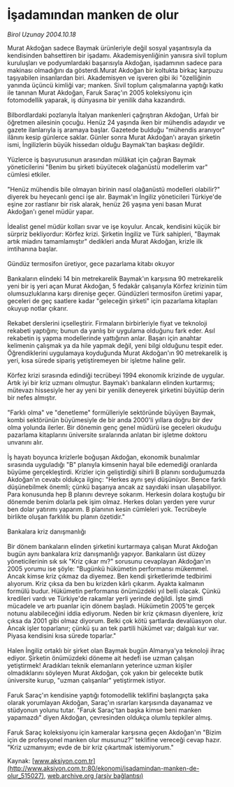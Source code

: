 # İşadamından manken de olur

*Birol Uzunay 2004.10.18*

<div class="pNewsDetailMainContent" itemprop="articleBody">
 Murat Akdoğan sadece Baymak ürünleriyle değil sosyal yaşantısıyla da kendisinden bahsettiren bir işadamı. Akademisyenliğinin yanısıra sivil toplum kuruluşları ve podyumlardaki başarısıyla Akdoğan, işadamının sadece para makinası olmadığını da gösterdi.Murat Akdoğan bir koltukta birkaç karpuzu taşıyabilen insanlardan biri. Akademisyen ve işveren gibi iki "özelliğinin yanında üçüncü kimliği var; manken. Sivil toplum çalışmalarına yaptığı katkı ile tanınan Murat Akdoğan, Faruk Saraç'ın 2005 koleksiyonu için fotomodellik yaparak,  iş dünyasına bir yenilik daha kazandırdı.
 <br/>
 <br/>
 Bilbordlardaki pozlarıyla İtalyan mankenleri çağrıştıran Akdoğan, Urfalı bir öğretmen ailesinin çocuğu. Henüz 24 yaşında iken bir mühendis adayıdır ve gazete ilanlarıyla iş aramaya başlar. Gazetede bulduğu "mühendis aranıyor" ilânını kesip günlerce saklar. Günler sonra Murat Akdoğan'ı arayan şirketin ismi, İngilizlerin büyük hissedarı olduğu Baymak'tan başkası değildir.
 <br/>
 <br/>
 Yüzlerce iş başvurusunun arasından mülâkat için çağıran Baymak yöneticilerini "Benim bu şirketi büyütecek olağanüstü modellerim var" cümlesi etkiler.
 <br/>
 <br/>
 "Henüz mühendis bile olmayan birinin nasıl olağanüstü modelleri olabilir?" diyerek bu heyecanlı genci işe alır. Baymak'ın İngiliz yöneticileri Türkiye'de eşine zor rastlanır bir risk alarak, henüz 26 yaşına yeni basan Murat Akdoğan'ı genel müdür yapar.
 <br/>
 <br/>
 İdealist genel müdür kolları sıvar ve işe koyulur. Ancak, kendisini küçük bir sürpriz bekliyordur: Körfez krizi. Şirketin İngiliz ve Türk sahipleri, "Baymak artık miadını tamamlamıştır" dedikleri anda Murat Akdoğan, krizle ilk imtihanına başlar.
 <br/>
 <br/>
 Gündüz termosifon üretiyor, gece pazarlama kitabı okuyor
 <br/>
 <br/>
 Bankaların elindeki 14 bin metrekarelik Baymak'ın karşısına 90 metrekarelik yeni bir iş yeri açan Murat Akdoğan, 5 fedakâr çalışanıyla Körfez krizinin tüm olumsuzluklarına karşı direnişe geçer. Gündüzleri termosifon üretimi yapar, geceleri de geç saatlere kadar "geleceğin şirketi" için pazarlama kitapları okuyup notlar çıkarır.
 <br/>
 <br/>
 Rekabet derslerini içselleştirir. Firmaların birbirleriyle fiyat ve teknoloji rekabeti yaptığını; bunun da yanlış bir uygulama olduğunu fark eder. Asıl rekabetin iş yapma modellerinde yattığının anlar. Başarı için anahtar kelimenin çalışmak ya da hile yapmak değil, yeni bilgi olduğunu tespit eder. Öğrendiklerini uygulamaya koyduğunda Murat Akdoğan'ın 90 metrekarelik iş yeri, kısa sürede sipariş yetiştiremeyen bir işletme haline gelir.
 <br/>
 <br/>
 Körfez krizi sırasında edindiği tecrübeyi 1994 ekonomik krizinde de uygular. Artık iyi bir kriz uzmanı olmuştur. Baymak'ı bankaların elinden kurtarmış; mütevazı hissesiyle her ay yeni bir yenilik deneyerek şirketini büyütüp derin bir nefes almıştır.
 <br/>
 <br/>
 "Farklı olma" ve "denetleme" formülleriyle sektöründe büyüyen Baymak, kombi sektörünün büyümesiyle de bir anda 2000'li yıllara doğru bir dev olma yolunda ilerler. Bir dönemin genç genel müdürü ise geceleri okuduğu pazarlama kitaplarını üniversite sıralarında anlatan bir işletme doktoru unvanını alır.
 <br/>
 <br/>
 İş hayatı boyunca krizlerle boğuşan Akdoğan, ekonomik bunalımlar sırasında uyguladığı "B" planıyla kimsenin hayal bile edemediği oranlarda büyüme gerçekleştirdi. Krizler için geliştirdiği sihirli B planını sorduğumuzda Akdoğan'ın cevabı oldukça ilginç: "Herkes aynı şeyi düşünüyor. Bence farklı düşünebilmek önemli; çünkü başarıya ancak az sayıdaki insan ulaşabiliyor. Para konusunda hep B planını devreye sokarım. Herkesin dolara koştuğu bir dönemde benim dolarla pek işim olmaz. Herkes doları yerden yere vurur ben dolar yatırımı yaparım. B planının kesin cümleleri yok. Tecrübeyle birlikte oluşan farklılık bu planın özetidir."
 <br/>
 <br/>
 Bankalara kriz danışmanlığı
 <br/>
 <br/>
 Bir dönem bankaların elinden şirketini kurtarmaya çalışan Murat Akdoğan bugün aynı bankalara kriz danışmanlığı yapıyor. Bankaların üst düzey yöneticilerinin sık sık "Kriz çıkar mı?" sorusunu cevaplayan Akdoğan'ın 2005 yorumu ise şöyle: "Bugünkü hükümetin performansı mükemmel. Ancak kimse kriz çıkmaz da diyemez. Ben kendi şirketlerimde tedbirimi alıyorum. Kriz çıksa da ben bu krizden kârlı çıkarım. Ayakta kalmanın formülü budur. Hükümetin performansı önümüzdeki yıl belli olacak. Çünkü kredileri vardı ve Türkiye'de rakamlar yerli yerinde değildi. İşte şimdi mücadele ve artı puanlar için dönem başladı. Hükümetin 2005'te gerçek notunu alabileceğini iddia ediyorum. Neden bir kriz çıkmasın diyenlere, kriz çıksa da 2001 gibi olmaz diyorum. Belki çok kötü şartlarda devalüasyon olur. Ancak işler toparlanır; çünkü şu an tek partili hükümet var; dalgalı kur var. Piyasa kendisini kısa sürede toparlar."
 <br/>
 <br/>
 Halen İngiliz ortaklı bir şirket olan Baymak bugün Almanya'ya teknoloji ihraç ediyor. Şirketin önümüzdeki döneme ait hedefi ise uzman çalışan yetiştirmek! Aradıkları teknik elemanların yeterince uzman kişiler olmadıklarını söyleyen Murat Akdoğan, çok yakın bir gelecekte butik üniversite kurup, "uzman çalışanlar" yetiştirmek istiyor.
 <br/>
 <br/>
 Faruk Saraç'ın kendisine yaptığı fotomodellik teklifini başlangıçta şaka olarak yorumlayan Akdoğan, Saraç'ın ısrarları karşısında dayanamaz ve stüdyonun yolunu tutar. "Faruk Saraç'tan başka kimse beni manken yapamazdı" diyen Akdoğan, çevresinden oldukça olumlu tepkiler almış.
 <br/>
 <br/>
 Faruk Saraç koleksiyonu için kameralar karşısına geçen Akdoğan'ın "Bizim için de profesyonel manken olur musunuz?" teklifine vereceği cevap hazır. "Kriz uzmanıyım; evde de bir kriz çıkartmak istemiyorum."
 <br/>
</div>


Kaynak: [www.aksiyon.com.tr](http://www.aksiyon.com.tr:80/ekonomi/isadamindan-manken-de-olur_515027), [web.archive.org (arşiv bağlantısı)](http://web.archive.org/web/20150511013228/http://www.aksiyon.com.tr:80/ekonomi/isadamindan-manken-de-olur_515027)
